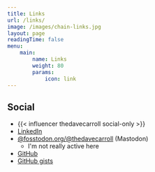 ```yaml
---
title: Links
url: /links/
image: /images/chain-links.jpg
layout: page
readingTime: false
menu: 
    main:
        name: Links
        weight: 80
        params:
            icon: link
---
```


## Social

- {{< influencer thedavecarroll social-only >}}
- [LinkedIn](https://www.linkedin.com/in/thedavecarroll/)
- [@fosstodon.org/@thedavecarroll](https://fosstodon.org/@thedavecarroll) (Mastodon)
  - I'm not really active here
- [GitHub](https://github.com/thedavecarroll)
- [GitHub gists](https://gist.github.com/thedavecarroll)
